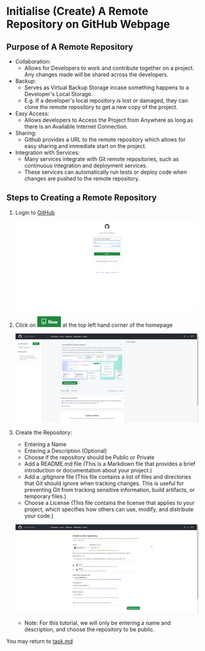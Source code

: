 # Initialise (Create) A Remote Repository on GitHub Webpage

## Purpose of A Remote Repository
* Collaboration:
    * Allows for Developers to work and contribute together on a project. Any changes made will be shared across the developers.
* Backup:
    * Serves as Virtual Backup Storage incase something happens to a Developer's Local Storage.
    *  E.g. If a developer's local repository is lost or damaged, they can clone the remote repository to get a new copy of the project.
* Easy Access:
    * Allows developers to Access the Project from Anywhere as long as there is an Available Internet Connection.
* Sharing:
    * Github provides a URL to the remote repository which allows for easy sharing and immediate start on the project.
* Integration with Services:
    * Many services integrate with Git remote repositories, such as continuous integration and deployment services. 
    * These services can automatically run tests or deploy code when changes are pushed to the remote repository.

## Steps to Creating a Remote Repository
1. Login to [GitHub](https://github.com/login)

    ![GitHub Login Page](../images/github_login.png)

2. Click on ![New Repository Button](../images/new_repo_btn.png) at the top left hand corner of the homepage 

    ![GitHub Home Page](../images/github_home.png)

3. Create the Repository:
    * Entering a Name
    * Entering a Description (Optional)
    * Choose if the repository should be Public or Private
    * Add a README.md file (This is a Markdown file that provides a brief introduction or documentation about your project.)
    * Add a .gitignore file (This file contains a list of files and directories that Git should ignore when tracking changes. This is useful for preventing Git from tracking sensitive information, build artifacts, or temporary files.)
    * Choose a License (This file contains the license that applies to your project, which specifies how others can use, modify, and distribute your code.)

    ![Create Repository Page](../images/new_repo_page.png)

    * Note: For this tutorial, we will only be entering a name and description, and choose the repository to be public.

You may return to [task.md](../TASKS.md#2-getting-started---initialise-a-repository-for-the-project-create-a-shared-folder-for-collaboration)